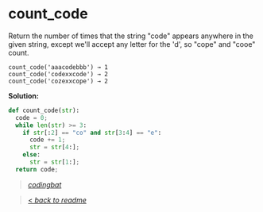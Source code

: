 # count_code

Return the number of times that the string "code" appears anywhere in the given string, except we'll accept any letter for the 'd', so "cope" and "cooe" count.

```
count_code('aaacodebbb') → 1
count_code('codexxcode') → 2
count_code('cozexxcope') → 2
```

**Solution:**

```python
def count_code(str):
  code = 0;
  while len(str) >= 3:
    if str[:2] == "co" and str[3:4] == "e":
      code += 1;
      str = str[4:];
    else:
      str = str[1:];
  return code;
```

> _[codingbat](https://codingbat.com/prob/p186048)_

> [< _back to readme_](FINDREPLACEREADME)